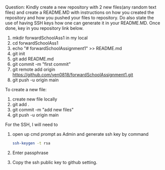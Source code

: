 Question:
Kindly create a new repository with 2 new files(any random text files) and create a README.MD with instructions on how you created the repository and how you pushed your files to repository. Do also state the use of having SSH keys how one can generate it in your README.MD. Once done, key in you repository link below.

1. mkdir forwardSchoolAss1 in my local
2. cd forwardSchoolAss1
3. echo "# forwardSchoolAssignment1" >> README.md
4. git init
5. git add README.md
6. git commit -m "first commit"
7. git remote add origin https://github.com/yen0818/forwardSchoolAssignment1.git
8. git push -u origin main

To create a new file:
1. create new file locally
2. git add .
3. git commit -m "add new files"
4. git push -u origin main

For the SSH, I will need to 
1. open up cmd prompt as Admin and generate ssh key by command 
    ```sh
    ssh-keygen -t rsa
    ```

2. Enter passphrase
3. Copy the ssh public key to github setting.
